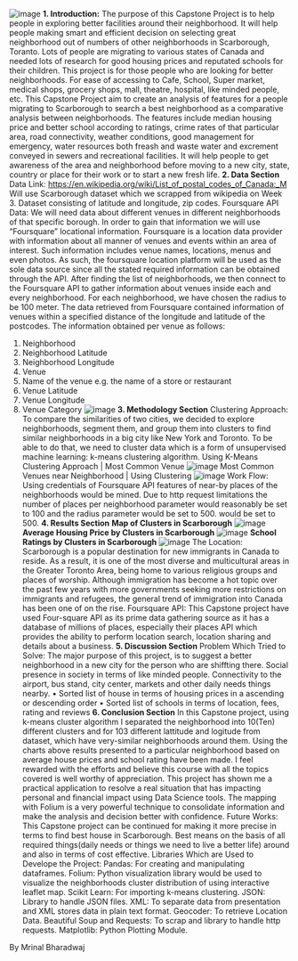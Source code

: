 ![image](https://github.com/MILO22U/Applied-Data-Science-Capstone-Capstone-Project---The-Battle-of-Neighborhoods-week-2/assets/38486178/b41c4c50-06d6-4593-a18a-50e8f92dda5c)
**1. Introduction:**
The purpose of this Capstone Project is to help people in exploring better facilities around their neighborhood. It will help people making smart and efficient decision on selecting great neighborhood out of numbers of other neighborhoods in Scarborough, Toranto.
Lots of people are migrating to various states of Canada and needed lots of research for good housing prices and reputated schools for their children. This project is for those people who are looking for better neighborhoods. For ease of accessing to Cafe, School, Super market, medical shops, grocery shops, mall, theatre, hospital, like minded people, etc.
This Capstone Project aim to create an analysis of features for a people migrating to Scarborough to search a best neighborhood as a comparative analysis between neighborhoods. The features include median housing price and better school according to ratings, crime rates of that particular area, road connectivity, weather conditions, good management for emergency, water resources both freash and waste water and excrement conveyed in sewers and recreational facilities.
It will help people to get awareness of the area and neighborhood before moving to a new city, state, country or place for their work or to start a new fresh life.
**2. Data Section**
Data Link: https://en.wikipedia.org/wiki/List_of_postal_codes_of_Canada:_M
Will use Scarborough dataset which we scrapped from wikipedia on Week 3. Dataset consisting of latitude and longitude, zip codes.
Foursquare API Data:
We will need data about different venues in different neighborhoods of that specific borough.
In order to gain that information we will use “Foursquare” locational information. Foursquare is a location data provider with information about all manner of venues and events within an area of interest. Such information includes venue names, locations, menus and even photos. As such, the foursquare location platform will be used as the sole data source since all the stated required information can be obtained through the API.
After finding the list of neighborhoods, we then connect to the Foursquare API to gather information about venues inside each and every neighborhood. For each neighborhood, we have chosen the radius to be 100 meter.
The data retrieved from Foursquare contained information of venues within a specified distance of the longitude and latitude of the postcodes. The information obtained per venue as follows:
1. Neighborhood
2. Neighborhood Latitude
3. Neighborhood Longitude
4. Venue
5. Name of the venue e.g. the name of a store or restaurant
6. Venue Latitude
7. Venue Longitude
8. Venue Category
![image](https://github.com/MILO22U/Applied-Data-Science-Capstone-Capstone-Project---The-Battle-of-Neighborhoods-week-2/assets/38486178/754725a8-7d39-4b8a-b8fc-b882d2164fa5)
**3. Methodology Section**
Clustering Approach:
To compare the similarities of two cities, we decided to explore neighborhoods, segment them, and group them into clusters to find similar neighborhoods in a big city like New York and Toronto. To be able to do that, we need to cluster data which is a form of unsupervised machine learning: k-means clustering algorithm.
Using K-Means Clustering Approach | Most Common Venue
![image](https://github.com/MILO22U/Applied-Data-Science-Capstone-Capstone-Project---The-Battle-of-Neighborhoods-week-2/assets/38486178/8a3c06d6-6d03-40c5-9b16-be9f001b439d)
Most Common Venues near Neighborhood | Using Clustering
![image](https://github.com/MILO22U/Applied-Data-Science-Capstone-Capstone-Project---The-Battle-of-Neighborhoods-week-2/assets/38486178/ae44f4cd-acc0-466f-b70f-50cfa77b39a1)
Work Flow:
Using credentials of Foursquare API features of near-by places of the neighborhoods would be mined. Due to http request limitations the number of places per neighborhood parameter would reasonably be set to 100 and the radius parameter would be set to 500.
would be set to 500.
**4. Results Section**
**Map of Clusters in Scarborough**
![image](https://github.com/MILO22U/Applied-Data-Science-Capstone-Capstone-Project---The-Battle-of-Neighborhoods-week-2/assets/38486178/72cf5c13-7cb1-483c-830a-5dd9fd50c479)
**Average Housing Price by Clusters in Scarborough**
![image](https://github.com/MILO22U/Applied-Data-Science-Capstone-Capstone-Project---The-Battle-of-Neighborhoods-week-2/assets/38486178/300b2d62-e38d-4c24-81c9-0b66020a09e9)
**School Ratings by Clusters in Scarborough**
![image](https://github.com/MILO22U/Applied-Data-Science-Capstone-Capstone-Project---The-Battle-of-Neighborhoods-week-2/assets/38486178/ee0e3a16-adef-43d7-bb17-0ac10cf48b9d)
The Location:
Scarborough is a popular destination for new immigrants in Canada to reside. As a result, it is one of the most diverse and multicultural areas in the Greater Toronto Area, being home to various religious groups and places of worship. Although immigration has become a hot topic over the past few years with more governments seeking more restrictions on immigrants and refugees, the general trend of immigration into Canada has been one of on the rise.
Foursquare API:
This Capstone project have used Four-square API as its prime data gathering source as it has a database of millions of places, especially their places API which provides the ability to perform location search, location sharing and details about a business.
**5. Discussion Section**
   Problem Which Tried to Solve:
The major purpose of this project, is to suggest a better neighborhood in a new city for the person who are shiffting there. Social presence in society in terms of like minded people. Connectivity to the airport, bus stand, city center, markets and other daily needs things nearby.
•	Sorted list of house in terms of housing prices in a ascending or descending order
•	Sorted list of schools in terms of location, fees, rating and reviews
**6. Conclusion Section**
In this Capstone project, using k-means cluster algorithm I separated the neighborhood into 10(Ten) different clusters and for 103 different lattitude and logitude from dataset, which have very-similar neighborhoods around them. Using the charts above results presented to a particular neighborhood based on average house prices and school rating have been made.
I feel rewarded with the efforts and believe this course with all the topics covered is well worthy of appreciation.
This project has shown me a practical application to resolve a real situation that has impacting personal and financial impact using Data Science tools.
The mapping with Folium is a very powerful technique to consolidate information and make the analysis and decision better with confidence.
Future Works:
This Capstone project can be continued for making it more precise in terms to find best house in Scarborough. Best means on the basis of all required things(daily needs or things we need to live a better life) around and also in terms of cost effective.
Libraries Which are Used to Develope the Project:
Pandas: For creating and manipulating dataframes.
Folium: Python visualization library would be used to visualize the neighborhoods cluster distribution of using interactive leaflet map.
Scikit Learn: For importing k-means clustering.
JSON: Library to handle JSON files.
XML: To separate data from presentation and XML stores data in plain text format.
Geocoder: To retrieve Location Data.
Beautiful Soup and Requests: To scrap and library to handle http requests.
Matplotlib: Python Plotting Module.

By Mrinal Bharadwaj






